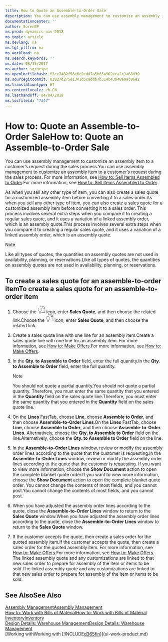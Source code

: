 ```yaml
---
title: How to Quote an Assemble-to-Order Sale
description: You can use assembly management to customize an assembly item to a customer’s request during the sales process.
documentationcenter: ''
author: SorenGP
ms.prod: dynamics-nav-2018
ms.topic: article
ms.devlang: na
ms.tgt_pltfrm: na
ms.workload: na
ms.search.keywords: ''
ms.date: 08/15/2017
ms.author: sgroespe
ms.openlocfilehash: 02cc7482f56e6e2edd7a5b65a902eca2c1a68d39
ms.sourcegitcommit: 02827d275e1341d5c9ddb7b314b43b48a9ac96e2
ms.translationtype: HT
ms.contentlocale: zh-CN
ms.lasthandoff: 04/04/2019
ms.locfileid: "7347"
---
```

# <a name="how-to-quote-an-assemble-to-order-sale"></a><span data-ttu-id="5ce9e-103">How to: Quote an Assemble-to-Order Sale</span><span class="sxs-lookup"><span data-stu-id="5ce9e-103">How to: Quote an Assemble-to-Order Sale</span></span>
<span data-ttu-id="5ce9e-104">You can use assembly management to customize an assembly item to a customer’s request during the sales process.</span><span class="sxs-lookup"><span data-stu-id="5ce9e-104">You can use assembly management to customize an assembly item to a customer’s request during the sales process.</span></span> <span data-ttu-id="5ce9e-105">For more information, see [How to: Sell Items Assembled to Order](assembly-how-to-sell-items-assembled-to-order.md).</span><span class="sxs-lookup"><span data-stu-id="5ce9e-105">For more information, see [How to: Sell Items Assembled to Order](assembly-how-to-sell-items-assembled-to-order.md).</span></span>  

<span data-ttu-id="5ce9e-106">As when you sell any other type of item, you can also create a sales quote for a customized assembly item before converting it to a sales order.</span><span class="sxs-lookup"><span data-stu-id="5ce9e-106">As when you sell any other type of item, you can also create a sales quote for a customized assembly item before converting it to a sales order.</span></span> <span data-ttu-id="5ce9e-107">This process involves several extra steps when you compare it to creating a regular sales quote, and it uses a variation of a linked assembly order, which is an assembly quote.</span><span class="sxs-lookup"><span data-stu-id="5ce9e-107">This process involves several extra steps when you compare it to creating a regular sales quote, and it uses a variation of a linked assembly order, which is an assembly quote.</span></span>

> [!NOTE]  
>  <span data-ttu-id="5ce9e-108">Like all types of quotes, the quantities on assembly quotes are not used in availability, planning, or reservations.</span><span class="sxs-lookup"><span data-stu-id="5ce9e-108">Like all types of quotes, the quantities on assembly quotes are not used in availability, planning, or reservations.</span></span>  

## <a name="to-create-a-sales-quote-for-an-assemble-to-order-item"></a><span data-ttu-id="5ce9e-109">To create a sales quote for an assemble-to-order item</span><span class="sxs-lookup"><span data-stu-id="5ce9e-109">To create a sales quote for an assemble-to-order item</span></span>  
1.  <span data-ttu-id="5ce9e-110">Choose the ![Search for Page or Report](media/ui-search/search_small.png "Search for Page or Report icon") icon, enter **Sales Quote**, and then choose the related link.</span><span class="sxs-lookup"><span data-stu-id="5ce9e-110">Choose the ![Search for Page or Report](media/ui-search/search_small.png "Search for Page or Report icon") icon, enter **Sales Quote**, and then choose the related link.</span></span>  
2.  <span data-ttu-id="5ce9e-111">Create a sales quote line with one line for an assembly item.</span><span class="sxs-lookup"><span data-stu-id="5ce9e-111">Create a sales quote line with one line for an assembly item.</span></span> <span data-ttu-id="5ce9e-112">For more information, see [How to: Make Offers](sales-how-make-offers.md).</span><span class="sxs-lookup"><span data-stu-id="5ce9e-112">For more information, see [How to: Make Offers](sales-how-make-offers.md).</span></span>  
3.  <span data-ttu-id="5ce9e-113">In the **Qty. to Assemble to Order** field, enter the full quantity.</span><span class="sxs-lookup"><span data-stu-id="5ce9e-113">In the **Qty. to Assemble to Order** field, enter the full quantity.</span></span>

    > [!NOTE]  
    >  <span data-ttu-id="5ce9e-114">You should not quote a partial quantity.</span><span class="sxs-lookup"><span data-stu-id="5ce9e-114">You should not quote a partial quantity.</span></span> <span data-ttu-id="5ce9e-115">Therefore, you must enter the same quantity that you entered in the **Quantity** field on the sales quote line.</span><span class="sxs-lookup"><span data-stu-id="5ce9e-115">Therefore, you must enter the same quantity that you entered in the **Quantity** field on the sales quote line.</span></span>  

4.  <span data-ttu-id="5ce9e-116">On the **Lines** FastTab, choose **Line**, choose **Assemble to Order**, and then choose **Assemble-to-Order Lines**.</span><span class="sxs-lookup"><span data-stu-id="5ce9e-116">On the **Lines** FastTab, choose **Line**, choose **Assemble to Order**, and then choose **Assemble-to-Order Lines**.</span></span> <span data-ttu-id="5ce9e-117">Alternatively, choose the **Qty. to Assemble to Order** field on the line.</span><span class="sxs-lookup"><span data-stu-id="5ce9e-117">Alternatively, choose the **Qty. to Assemble to Order** field on the line.</span></span>  
5.  <span data-ttu-id="5ce9e-118">In the **Assemble-to-Order Lines** window, review or modify the assembly order lines according to the quote that the customer is requesting.</span><span class="sxs-lookup"><span data-stu-id="5ce9e-118">In the **Assemble-to-Order Lines** window, review or modify the assembly order lines according to the quote that the customer is requesting.</span></span> <span data-ttu-id="5ce9e-119">If you want to view more information, choose the **Show Document** action to open the complete blanket quote order.</span><span class="sxs-lookup"><span data-stu-id="5ce9e-119">If you want to view more information, choose the **Show Document** action to open the complete blanket quote order.</span></span> <span data-ttu-id="5ce9e-120">You cannot change the contents of most fields, and you cannot post.</span><span class="sxs-lookup"><span data-stu-id="5ce9e-120">You cannot change the contents of most fields, and you cannot post.</span></span>  
6.  <span data-ttu-id="5ce9e-121">When you have adjusted the assembly order lines according to the quote, close the **Assemble-to-Order Lines** window to return to the **Sales Quote** window.</span><span class="sxs-lookup"><span data-stu-id="5ce9e-121">When you have adjusted the assembly order lines according to the quote, close the **Assemble-to-Order Lines** window to return to the **Sales Quote** window.</span></span>  
7.  <span data-ttu-id="5ce9e-122">If the customer accepts the quote, then create a sales order for the quoted assembly item.</span><span class="sxs-lookup"><span data-stu-id="5ce9e-122">If the customer accepts the quote, then create a sales order for the quoted assembly item.</span></span> <span data-ttu-id="5ce9e-123">For more information, see [How to: Make Offers](sales-how-make-offers.md).</span><span class="sxs-lookup"><span data-stu-id="5ce9e-123">For more information, see [How to: Make Offers](sales-how-make-offers.md).</span></span> <span data-ttu-id="5ce9e-124">The linked assembly quote and any customizations are linked to that new sales order to prepare for assembly of the item or items to be sold.</span><span class="sxs-lookup"><span data-stu-id="5ce9e-124">The linked assembly quote and any customizations are linked to that new sales order to prepare for assembly of the item or items to be sold.</span></span>  

## <a name="see-also"></a><span data-ttu-id="5ce9e-125">See Also</span><span class="sxs-lookup"><span data-stu-id="5ce9e-125">See Also</span></span>  
[<span data-ttu-id="5ce9e-126">Assembly Management</span><span class="sxs-lookup"><span data-stu-id="5ce9e-126">Assembly Management</span></span>](assembly-assemble-items.md)  
[<span data-ttu-id="5ce9e-127">How to: Work with Bills of Material</span><span class="sxs-lookup"><span data-stu-id="5ce9e-127">How to: Work with Bills of Material</span></span>](inventory-how-work-BOMs.md)  
[<span data-ttu-id="5ce9e-128">Inventory</span><span class="sxs-lookup"><span data-stu-id="5ce9e-128">Inventory</span></span>](inventory-manage-inventory.md)  
[<span data-ttu-id="5ce9e-129">Design Details: Warehouse Management</span><span class="sxs-lookup"><span data-stu-id="5ce9e-129">Design Details: Warehouse Management</span></span>](design-details-warehouse-management.md)  
[<span data-ttu-id="5ce9e-130">Working with</span><span class="sxs-lookup"><span data-stu-id="5ce9e-130">Working with</span></span> [!INCLUDE[d365fin](includes/d365fin_md.md)]](ui-work-product.md)
